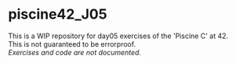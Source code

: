 # piscine42_J05
This is a WIP repository for day05 exercises of the 'Piscine C' at 42.  
This is not guaranteed to be errorproof.  
*Exercises and code are not documented.*
